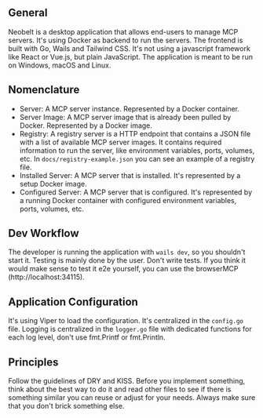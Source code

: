 ## General
Neobelt is a desktop application that allows end-users to manage MCP servers.
It's using Docker as backend to run the servers. The frontend is built with Go, Wails and Tailwind CSS.
It's not using a javascript framework like React or Vue.js, but plain JavaScript.
The application is meant to be run on Windows, macOS and Linux.

## Nomenclature
- Server: A MCP server instance. Represented by a Docker container.
- Server Image: A MCP server image that is already been pulled by Docker. Represented by a Docker image.
- Registry: A registry server is a HTTP endpoint that contains a JSON file with a list of available MCP server images. It contains required information to run the server, like environment variables, ports, volumes, etc. In `docs/registry-example.json` you can see an example of a registry file.
- Installed Server: A MCP server that is installed. It's represented by a setup Docker image.
- Configured Server: A MCP server that is configured. It's represented by a running Docker container with configured environment variables, ports, volumes, etc.

## Dev Workflow
The developer is running the application with `wails dev`, so you shouldn't start it.
Testing is mainly done by the user. Don't write tests.
If you think it would make sense to test it e2e yourself, you can use the browserMCP (http://localhost:34115).

## Application Configuration
It's using Viper to load the configuration. It's centralized in the `config.go` file.
Logging is centralized in the `logger.go` file with dedicated functions for each log level, don't use fmt.Printf or fmt.Println.

## Principles
Follow the guidelines of DRY and KISS.
Before you implement something, think about the best way to do it and read other files to see if there is something similar you can reuse or adjust for your needs. Always make sure that you don't brick something else.
